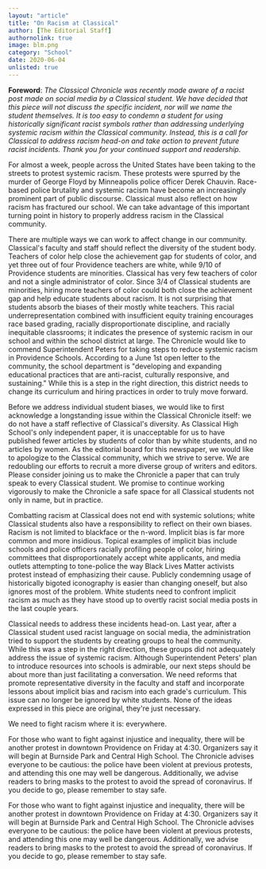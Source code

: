 ```yaml
---
layout: "article"
title: "On Racism at Classical"
author: [The Editorial Staff]
authornolink: true
image: blm.png
category: "School"
date: 2020-06-04
unlisted: true
---
```

**Foreword**: *The Classical Chronicle was recently made aware of a racist post made on social media by a Classical student. We have decided that this piece will not discuss the specific incident, nor will we name the student themselves. It is too easy to condemn a student for using historically significant racist symbols rather than addressing underlying systemic racism within the Classical community. Instead, this is a call for Classical to address racism head-on and take action to prevent future racist incidents. Thank you for your continued support and readership.*

For almost a week, people across the United States have been taking to the streets to protest systemic racism. These protests were spurred by the murder of George Floyd by Minneapolis police officer Derek Chauvin. Race-based police brutality and systemic racism have become an increasingly prominent part of public discourse. Classical must also reflect on how racism has fractured our school. We can take advantage of this important turning point in history to properly address racism in the Classical community.

There are multiple ways we can work to affect change in our community. Classical's faculty and staff should reflect the diversity of the student body. Teachers of color help close the achievement gap for students of color, and yet three out of four Providence teachers are white, while 9/10 of Providence students are minorities. Classical has very few teachers of color and not a single administrator of color. Since 3/4 of Classical students are minorities, hiring more teachers of color could both close the achievement gap and help educate students about racism. It is not surprising that students absorb the biases of their mostly white teachers. This racial underrepresentation combined with insufficient equity training encourages race based grading, racially disproportionate discipline, and racially inequitable classrooms; it indicates the presence of systemic racism in our school and within the school district at large. The Chronicle would like to commend Superintendent Peters for taking steps to reduce systemic racism in Providence Schools. According to a June 1st open letter to the community, the school department is "developing and expanding educational practices that are anti-racist, culturally responsive, and sustaining." While this is a step in the right direction, this district needs to change its curriculum and hiring practices in order to truly move forward.

Before we address individual student biases, we would like to first acknowledge a longstanding issue within the Classical Chronicle itself: we do not have a staff reflective of Classical's diversity. As Classical High School's only independent paper, it is unacceptable for us to have published fewer articles by students of color than by white students, and no articles by women. As the editorial board for this newspaper, we would like to apologize to the Classical community, which we strive to serve. We are redoubling our efforts to recruit a more diverse group of writers and editors. Please consider joining us to make the Chronicle a paper that can truly speak to every Classical student. We promise to continue working vigorously to make the Chronicle a safe space for all Classical students not only in name, but in practice.

Combatting racism at Classical does not end with systemic solutions; white Classical students also have a responsibility to reflect on their own biases. Racism is not limited to blackface or the n-word. Implicit bias is far more common and more insidious. Topical examples of implicit bias include schools and police officers racially profiling people of color, hiring committees that disproportionately accept white applicants, and media outlets attempting to tone-police the way Black Lives Matter activists protest instead of emphasizing their cause. Publicly condemning usage of historically bigoted iconography is easier than changing oneself, but also ignores most of the problem. White students need to confront implicit racism as much as they have stood up to overtly racist social media posts in the last couple years.

Classical needs to address these incidents head-on. Last year, after a Classical student used racist language on social media, the administration tried to support the students by creating groups to heal the community. While this was a step in the right direction, these groups did not adequately address the issue of systemic racism. Although Superintendent Peters' plan to introduce resources into schools is admirable, our next steps should be about more than just facilitating a conversation. We need reforms that promote representative diversity in the faculty and staff and incorporate lessons about implicit bias and racism into each grade's curriculum. This issue can no longer be ignored by white students. None of the ideas expressed in this piece are original, they're just necessary.  

We need to fight racism where it is: everywhere.

For those who want to fight against injustice and inequality, there will be another protest in downtown Providence on Friday at 4:30. Organizers say it will begin at Burnside Park and Central High School. The Chronicle advises everyone to be cautious: the police have been violent at previous protests, and attending this one may well be dangerous. Additionally, we advise readers to bring masks to the protest to avoid the spread of coronavirus. If you decide to go, please remember to stay safe.

For those who want to fight against injustice and inequality, there will be another protest in downtown Providence on Friday at 4:30. Organizers say it will begin at Burnside Park and Central High School. The Chronicle advises everyone to be cautious: the police have been violent at previous protests, and attending this one may well be dangerous. Additionally, we advise readers to bring masks to the protest to avoid the spread of coronavirus. If you decide to go, please remember to stay safe.
